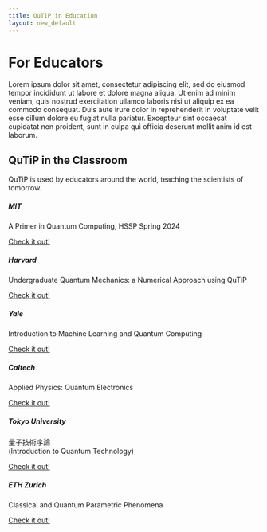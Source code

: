 ```yaml
---
title: QuTiP in Education
layout: new_default
---
```


<div class="container-xxl">
    <h1>For Educators</h1>
    <p>
        Lorem ipsum dolor sit amet, consectetur adipiscing elit, sed do eiusmod tempor incididunt ut labore et dolore magna aliqua. Ut enim ad minim veniam, quis nostrud exercitation ullamco laboris nisi ut aliquip ex ea commodo consequat. Duis aute irure dolor in reprehenderit in voluptate velit esse cillum dolore eu fugiat nulla pariatur. Excepteur sint occaecat cupidatat non proident, sunt in culpa qui officia deserunt mollit anim id est laborum.
    </p>
</div>

<div class="container-xxl my-center-section my-bg-secondary">
    <h2>QuTiP in the Classroom</h2>
    <p>QuTiP is used by educators around the world, teaching the scientists of tomorrow.</p>
    <div class="slick-carousel education-carousel">
        <div class="card">
            <div class="card-body">
                <h5 class="card-title">MIT</h5>
                <p class="card-text">A Primer in Quantum Computing, HSSP Spring 2024</p>
                <a href="#" class="card-link">Check it out!</a>
            </div>
        </div>
        <div class="card">
            <div class="card-body">
                <h5 class="card-title">Harvard</h5>
                <p class="card-text">Undergraduate Quantum Mechanics: a Numerical Approach using QuTiP</p>
                <a href="#" class="card-link">Check it out!</a>
            </div>
        </div>
        <div class="card">
            <div class="card-body">
                <h5 class="card-title">Yale</h5>
                <p class="card-text">Introduction to Machine Learning and Quantum Computing</p>
                <a href="#" class="card-link">Check it out!</a>
            </div>
        </div>
        <div class="card">
            <div class="card-body">
                <h5 class="card-title">Caltech</h5>
                <p class="card-text">Applied Physics: Quantum Electronics</p>
                <a href="#" class="card-link">Check it out!</a>
            </div>
        </div>
        <div class="card">
            <div class="card-body">
                <h5 class="card-title">Tokyo University</h5>
                <p class="card-text">量⼦技術序論<br>(Introduction to Quantum Technology)</p>
                <a href="#" class="card-link">Check it out!</a>
            </div>
        </div>
        <div class="card">
            <div class="card-body">
                <h5 class="card-title">ETH Zurich</h5>
                <p class="card-text">Classical and Quantum Parametric Phenomena</p>
                <a href="#" class="card-link">Check it out!</a>
            </div>
        </div>
    </div>
</div>